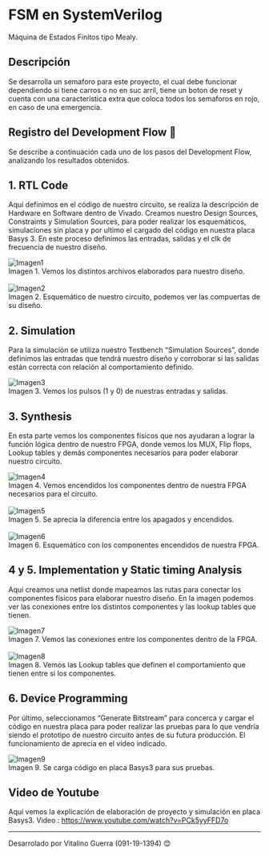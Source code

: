 # FSM en SystemVerilog

Máquina de Estados Finitos tipo Mealy.

## Descripción
Se desarrolla un semaforo para este proyecto, el cual debe funcionar dependiendo si tiene carros o no en suc arril, tiene un boton de reset y cuenta con una caracteristica extra que coloca todos los semaforos en rojo, en caso de una emergencia.<br>

## Registro del Development Flow 🚀
Se describe a continuación cada uno de los pasos del Development Flow, analizando los resultados obtenidos.<br>

## 1. RTL Code 
Aquí definimos en el código de nuestro circuito, se realiza la descripción de Hardware en Software dentro de Vivado. Creamos nuestro Design Sources, Constraints y Simulation Sources, para poder realizar los esquemáticos, simulaciones sin placa y por ultimo el cargado del código en nuestra placa Basys 3. En este proceso definimos las entradas, salidas y el clk de frecuencia de nuestro diseño.<br>

![Imagen1](https://github.com/Vita224/FSM-SystemVerilog/assets/53021236/7c87d28c-e5a8-4fa1-808e-80f7eda4e059) <br>
Imagen 1. Vemos los distintos archivos elaborados para nuestro diseño. <br><br>
![Imagen2](https://github.com/Vita224/FSM-SystemVerilog/assets/53021236/483fa536-9402-4dcf-b9b2-191548e6c310)  <br>
Imagen 2. Esquemático de nuestro circuito, podemos ver las compuertas de su diseño.   <br>

## 2. Simulation
Para la simulación se utiliza nuestro Testbench “Simulation Sources”, donde definimos las entradas que tendrá nuestro diseño y corroborar si las salidas están correcta con relación al comportamiento definido. <br>

![Imagen3](https://github.com/Vita224/FSM-SystemVerilog/assets/53021236/b0950a8c-90ed-4b5e-9187-66694e24c9c5)  <br>
Imagen 3. Vemos los pulsos (1 y 0) de nuestras entradas y salidas. <br>

## 3. Synthesis
En esta parte vemos los componentes físicos que nos ayudaran a lograr la función lógica dentro de nuestro FPGA, donde vemos los MUX, Flip flops, Lookup tables y demás componentes necesarios para poder elaborar nuestro circuito. <br>

![Imagen4](https://github.com/Vita224/FSM-SystemVerilog/assets/53021236/11aafeec-7767-47d0-98c0-588cf17e33e5) <br>
Imagen 4. Vemos encendidos los componentes dentro de nuestra FPGA necesarios para el circuito. <br><br>
![Imagen5](https://github.com/Vita224/FSM-SystemVerilog/assets/53021236/d94bdde6-1688-4fad-8b6e-c75b933127d9) <br>
Imagen 5. Se aprecia la diferencia entre los apagados y encendidos. <br><br>
![Imagen6](https://github.com/Vita224/FSM-SystemVerilog/assets/53021236/0a80f469-b667-4840-bdc7-641c0c0215f7) <br>
Imagen 6. Esquemático con los componentes encendidos de nuestra FPGA. <br>

## 4 y 5.	Implementation y Static timing Analysis
Aquí creamos una netlist donde mapeamos las rutas para conectar los componentes físicos para elaborar nuestro diseño. En la imagen podemos ver las conexiones entre los distintos componentes y las lookup tables que tienen. <br>

![Imagen7](https://github.com/Vita224/FSM-SystemVerilog/assets/53021236/bcde87ea-aa82-4d01-9cab-c5d0766e172e) <br>
Imagen 7. Vemos las conexiones entre los componentes dentro de la FPGA. <br><br>
![Imagen8](https://github.com/Vita224/FSM-SystemVerilog/assets/53021236/db2589c7-bdb0-4277-853b-9757abece525) <br>
Imagen 8. Vemos las Lookup tables que definen el comportamiento que tienen entre si los componentes. <br>

## 6. Device Programming 
Por último, seleccionamos “Generate Bitstream” para concerca y cargar el código en nuestra placa para poder realizar las pruebas para lo que vendría siendo el prototipo de nuestro circuito antes de su futura producción. El funcionamiento de aprecia en el video indicado. <br>

![Imagen9](https://github.com/Vita224/FSM-SystemVerilog/assets/53021236/9d73491b-be42-459c-92f6-60f3a8c708f8) <br>
Imagen 9. Se carga código en placa Basys3 para sus pruebas.<br>

## Video de Youtube
Aquí vemos la explicación de elaboración de proyecto y simulación en placa Basys3.
Video : https://www.youtube.com/watch?v=PCk5yyFFD7o

---
Desarrolado por Vitalino Guerra (091-19-1394) 😊




